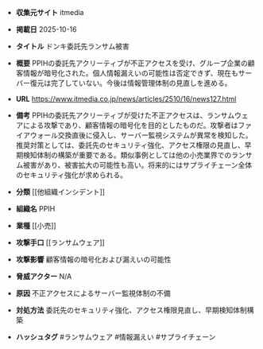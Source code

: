 - **収集元サイト**
itmedia

- **掲載日**
2025-10-16

- **タイトル**
ドンキ委託先ランサム被害

- **概要**
PPIHの委託先アクリーティブが不正アクセスを受け、グループ企業の顧客情報が暗号化された。個人情報漏えいの可能性は否定できず、現在もサーバー復元は完了していない。今後は情報管理体制の見直しを進める。

- **URL**
https://www.itmedia.co.jp/news/articles/2510/16/news127.html

- **備考**
PPIHの委託先アクリーティブが受けた不正アクセスは、ランサムウェアによる攻撃であり、顧客情報の暗号化を目的としたものだ。攻撃者はファイアウォール交換直後に侵入し、サーバー監視システムが異常を検知した。推奨対策としては、委託先のセキュリティ強化、アクセス権限の見直し、早期検知体制の構築が重要である。類似事例としては他の小売業界でのランサム被害があり、被害拡大の可能性も高い。将来的にはサプライチェーン全体のセキュリティ強化が求められる。

- **分類**
[[他組織インシデント]]

- **組織名**
PPIH

- **業種**
[[小売]]

- **攻撃手口**
[[ランサムウェア]]

- **攻撃影響**
顧客情報の暗号化および漏えいの可能性

- **脅威アクター**
N/A

- **原因**
不正アクセスによるサーバー監視体制の不備

- **対処方法**
委託先のセキュリティ強化、アクセス権限見直し、早期検知体制構築

- **ハッシュタグ**
#ランサムウェア #情報漏えい #サプライチェーン
